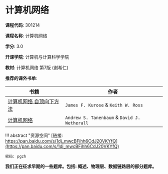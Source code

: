 # 计算机网络

**课程代码**: 301214

**课程名称**: 计算机网络

**学分**: 3.0

**开课学院**: 计算机与计算科学学院

**教材**: 计算机网络 第7版 (谢希仁)

**推荐的课外书单**:

|书籍|作者|
|-|-|
|[计算机网络 自顶向下方法](https://book.douban.com/subject/30280001/)|`James F. Kurose` & `Keith W. Ross`|
|[计算机网络](https://book.douban.com/subject/10510747/)|`Andrew S. Tanenbaum` & `David J. Wetherall`|

!!! abstract "资源空间"
    [链接: https://pan.baidu.com/s/1dj_mwcBFihh6CdJ20VKYfQ](https://pan.baidu.com/s/1dj_mwcBFihh6CdJ20VKYfQ)
        
    密码: pgzh

**我们正在征求早期的一些题库。包括: 概述、物理层、数据链路层的部分题库。**
